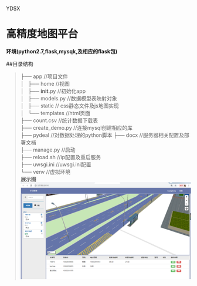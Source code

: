 YDSX
# 高精度地图平台

**环境(python2.7,flask,mysqk,及相应的flask包)**

##目录结构  
> ├── app                      //项目文件       
> │   ├── home                 //视图            
> │   ├── __init__.py          //初始化app                  
> │   ├── models.py            //数据模型表映射对象                
> │   ├── static               // css静态文件及js地图实现            
> │   └── templates            //html页面                 
> ├── count.csv                //统计数据下载表             
> ├── create_demo.py           //连接mysql创建相应的库                 
> ├── pydeal                   //对数据处理的python脚本 
> ├── docx                     //服务器相关配置及部署文档     
> ├── manage.py                //启动            
> ├── reload.sh                //ip配置及重启服务           
> ├── uwsgi.ini                //uwsgi.ini配置           
> └── venv                     //虚拟环境    
**展示图**
![img](https://github.com/iklcl/YDSX/blob/master/showImg/%E5%B1%95%E7%A4%BA%E8%B4%B4%E5%9B%BE3.png)
